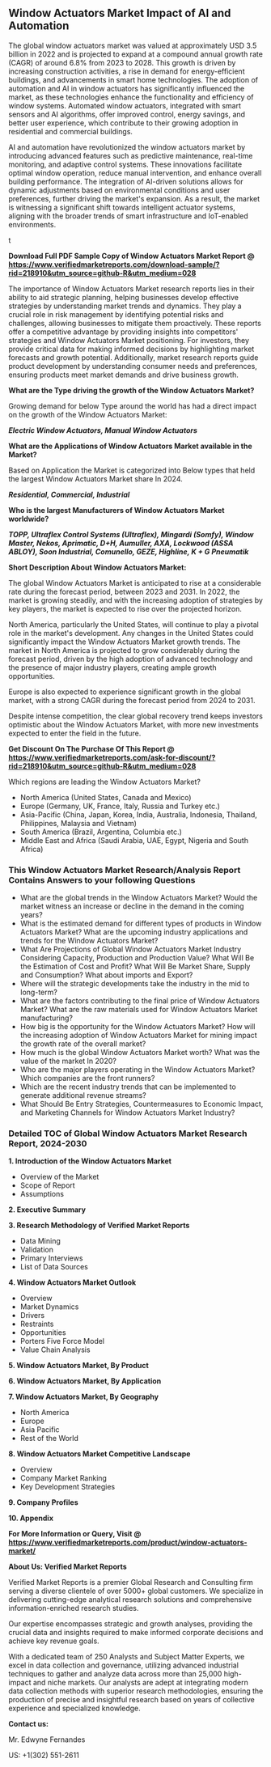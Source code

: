 <h2>Window Actuators Market Impact of AI and Automation</h2><p>The global window actuators market was valued at approximately USD 3.5 billion in 2022 and is projected to expand at a compound annual growth rate (CAGR) of around 6.8% from 2023 to 2028. This growth is driven by increasing construction activities, a rise in demand for energy-efficient buildings, and advancements in smart home technologies. The adoption of automation and AI in window actuators has significantly influenced the market, as these technologies enhance the functionality and efficiency of window systems. Automated window actuators, integrated with smart sensors and AI algorithms, offer improved control, energy savings, and better user experience, which contribute to their growing adoption in residential and commercial buildings.</p><p>AI and automation have revolutionized the window actuators market by introducing advanced features such as predictive maintenance, real-time monitoring, and adaptive control systems. These innovations facilitate optimal window operation, reduce manual intervention, and enhance overall building performance. The integration of AI-driven solutions allows for dynamic adjustments based on environmental conditions and user preferences, further driving the market's expansion. As a result, the market is witnessing a significant shift towards intelligent actuator systems, aligning with the broader trends of smart infrastructure and IoT-enabled environments.</p>t</p><p id="" class=""><strong>Download Full PDF Sample Copy of Window Actuators Market Report @ <a href="https://www.verifiedmarketreports.com/download-sample/?rid=218910&utm_source=github-R&utm_medium=028" target="_blank">https://www.verifiedmarketreports.com/download-sample/?rid=218910&utm_source=github-R&utm_medium=028</a></strong></p><p>The importance of&nbsp;Window Actuators Market research reports lies in their ability to aid strategic planning, helping businesses develop effective strategies by understanding market trends and dynamics. They play a crucial role in risk management by identifying potential risks and challenges, allowing businesses to mitigate them proactively. These reports offer a competitive advantage by providing insights into competitors' strategies and Window Actuators Market positioning. For investors, they provide critical data for making informed decisions by highlighting market forecasts and growth potential. Additionally, market research reports guide product development by understanding consumer needs and preferences, ensuring products meet market demands and drive business growth.</p><p><strong>What are the&nbsp;Type driving the growth of the Window Actuators Market?</strong></p><p id="" class="">Growing demand for below Type around the world has had a direct impact on the growth of the Window Actuators Market:</p><em><strong>Electric Window Actuators, Manual Window Actuators</strong></em></p><strong>What are the&nbsp;Applications&nbsp;of Window Actuators Market available in the Market?</strong></p><p id="" class="">Based on Application the Market is categorized into Below types that held the largest Window Actuators Market share In 2024.</p><em><strong>Residential, Commercial, Industrial</strong></em></p><strong>Who is the largest Manufacturers of Window Actuators Market worldwide?</strong></p><p><em><strong>TOPP, Ultraflex Control Systems (Ultraflex), Mingardi (Somfy), Window Master, Nekos, Aprimatic, D+H, Aumuller, AXA, Lockwood (ASSA ABLOY), Soon Industrial, Comunello, GEZE, Highline, K + G Pneumatik</strong></em></p><p id="" class=""><strong>Short Description About Window Actuators Market:</strong></p><p>The global Window Actuators Market is anticipated to rise at a considerable rate during the forecast period, between 2023 and 2031. In 2022, the market is growing steadily, and with the increasing adoption of strategies by key players, the market is expected to rise over the projected horizon.</p><p>North America, particularly the United States, will continue to play a pivotal role in the market's development. Any changes in the United States could significantly impact the Window Actuators Market growth trends. The market in North America is projected to grow considerably during the forecast period, driven by the high adoption of advanced technology and the presence of major industry players, creating ample growth opportunities.</p><p>Europe is also expected to experience significant growth in the global market, with a strong CAGR during the forecast period from 2024 to 2031.</p><p>Despite intense competition, the clear global recovery trend keeps investors optimistic about the Window Actuators Market, with more new investments expected to enter the field in the future.</p><p id="" class=""><strong>Get Discount On The Purchase Of This Report @ <a href="https://www.verifiedmarketreports.com/ask-for-discount/?rid=218910&utm_source=github-R&utm_medium=028" target="_blank">https://www.verifiedmarketreports.com/ask-for-discount/?rid=218910&utm_source=github-R&utm_medium=028</a></strong></p>Which regions are leading the Window Actuators Market?</p><ul><li>North America (United States, Canada and Mexico)</li><li>Europe (Germany, UK, France, Italy, Russia and Turkey etc.)</li><li>Asia-Pacific (China, Japan, Korea, India, Australia, Indonesia, Thailand, Philippines, Malaysia and Vietnam)</li><li>South America (Brazil, Argentina, Columbia etc.)</li><li>Middle East and Africa (Saudi Arabia, UAE, Egypt, Nigeria and South Africa)</li></ul><h3 id="" class="">This Window Actuators Market Research/Analysis Report Contains Answers to your following Questions</h3><ul><li>What are the global trends in the Window Actuators Market? Would the market witness an increase or decline in the demand in the coming years?</li><li>What is the estimated demand for different types of products in Window Actuators Market? What are the upcoming industry applications and trends for the Window Actuators Market?</li><li>What Are Projections of Global Window Actuators Market Industry Considering Capacity, Production and Production Value? What Will Be the Estimation of Cost and Profit? What Will Be Market Share, Supply and Consumption? What about imports and Export?</li><li>Where will the strategic developments take the industry in the mid to long-term?</li><li>What are the factors contributing to the final price of Window Actuators Market? What are the raw materials used for Window Actuators Market manufacturing?</li><li>How big is the opportunity for the Window Actuators Market? How will the increasing adoption of Window Actuators Market for mining impact the growth rate of the overall market?</li><li>How much is the global Window Actuators Market worth? What was the value of the market In 2020?</li><li>Who are the major players operating in the Window Actuators Market? Which companies are the front runners?</li><li>Which are the recent industry trends that can be implemented to generate additional revenue streams?</li><li>What Should Be Entry Strategies, Countermeasures to Economic Impact, and Marketing Channels for Window Actuators Market Industry?</li></ul><h3 id="" class="">Detailed TOC of Global Window Actuators Market Research Report, 2024-2030</h3><p id="" class=""><strong>1. Introduction of the Window Actuators Market</strong></p><ul><li>Overview of the Market</li><li>Scope of Report</li><li>Assumptions</li></ul><p id="" class=""><strong>2. Executive Summary</strong></p><p id="" class=""><strong>3. Research Methodology of Verified Market Reports</strong></p><ul><li>Data Mining</li><li>Validation</li><li>Primary Interviews</li><li>List of Data Sources</li></ul><p id="" class=""><strong>4. Window Actuators Market Outlook</strong></p><ul><li>Overview</li><li>Market Dynamics</li><li>Drivers</li><li>Restraints</li><li>Opportunities</li><li>Porters Five Force Model</li><li>Value Chain Analysis</li></ul><p id="" class=""><strong>5. Window Actuators Market, By Product</strong></p><p id="" class=""><strong>6. Window Actuators Market, By Application</strong></p><p id="" class=""><strong>7. Window Actuators Market, By Geography</strong></p><ul><li>North America</li><li>Europe</li><li>Asia Pacific</li><li>Rest of the World</li></ul><p id="" class=""><strong>8. Window Actuators Market Competitive Landscape</strong></p><ul><li>Overview</li><li>Company Market Ranking</li><li>Key Development Strategies</li></ul><p id="" class=""><strong>9. Company Profiles</strong></p><p id="" class=""><strong>10. Appendix</strong></p><p id="" class=""><strong>For More Information or Query, Visit @ <a href="https://www.verifiedmarketreports.com/product/window-actuators-market/" target="_blank">https://www.verifiedmarketreports.com/product/window-actuators-market/</a></strong></p><p id="" class=""><strong>About Us: Verified Market Reports</strong></p><p id="" class="">Verified Market Reports is a premier Global Research and Consulting firm serving a diverse clientele of over 5000+ global customers. We specialize in delivering cutting-edge analytical research solutions and comprehensive information-enriched research studies.</p><p id="" class="">Our expertise encompasses strategic and growth analyses, providing the crucial data and insights required to make informed corporate decisions and achieve key revenue goals.</p><p id="" class="">With a dedicated team of 250 Analysts and Subject Matter Experts, we excel in data collection and governance, utilizing advanced industrial techniques to gather and analyze data across more than 25,000 high-impact and niche markets. Our analysts are adept at integrating modern data collection methods with superior research methodologies, ensuring the production of precise and insightful research based on years of collective experience and specialized knowledge.</p><p id="" class=""><strong>Contact us:</strong></p><p id="" class="">Mr. Edwyne Fernandes</p><p id="" class="">US: +1(302) 551-2611</p>